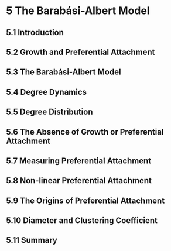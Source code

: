 # 5 The Barabási-Albert Model

## 5.1 Introduction

## 5.2 Growth and Preferential Attachment

## 5.3 The Barabási-Albert Model

## 5.4 Degree Dynamics

## 5.5 Degree Distribution

## 5.6 The Absence of Growth or Preferential Attachment

## 5.7 Measuring Preferential Attachment

## 5.8 Non-linear Preferential Attachment

## 5.9 The Origins of Preferential Attachment

## 5.10 Diameter and Clustering Coefficient

## 5.11 Summary